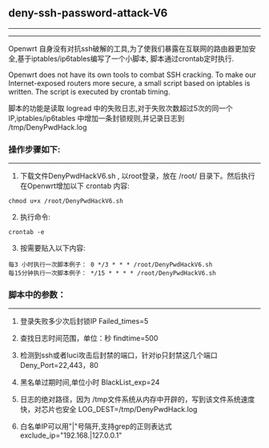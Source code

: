 ## deny-ssh-password-attack-V6
***
***

Openwrt 自身没有对抗ssh破解的工具,为了使我们暴露在互联网的路由器更加安全,基于iptables/ip6tables编写了一个小脚本, 脚本通过crontab定时执行.

Openwrt does not have its own tools to combat SSH cracking. To make our Internet-exposed routers more secure, a small script based on iptables is written. The script is executed by crontab timing.

脚本的功能是读取 logread 中的失败日志,对于失败次数超过5次的同一个IP,iptables/ip6tables 中增加一条封锁规则,并记录日志到 /tmp/DenyPwdHack.log

### 操作步骤如下:
***

1. 下载文件DenyPwdHackV6.sh , 以root登录，放在 /root/ 目录下。然后执行  在Openwrt增加以下 crontab 内容:
```
chmod u+x /root/DenyPwdHackV6.sh
```

2. 执行命令: 
```
crontab -e
```

3. 按需要贴入以下内容: 
```
每3 小时执行一次脚本例子： 0 */3 * * * /root/DenyPwdHackV6.sh
每15分钟执行一次脚本例子： */15 * * * * /root/DenyPwdHackV6.sh
```

### 脚本中的参数：
***

1. 登录失败多少次后封锁IP
Failed_times=5

2. 查找日志时间范围，单位：秒
findtime=500

3. 检测到ssh或者luci攻击后封禁的端口，针对ip只封禁这几个端口
Deny_Port=22,443，80

4. 黑名单过期时间,单位小时
BlackList_exp=24

5. 日志的绝对路径，因为 /tmp文件系统从内存中开辟的，写到该文件系统速度快，对芯片也安全
LOG_DEST=/tmp/DenyPwdHack.log

6. 白名单IP可以用"|"号隔开,支持grep的正则表达式
exclude_ip="192.168.|127.0.0.1"


